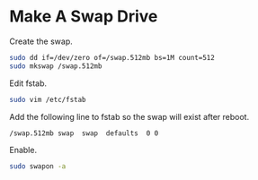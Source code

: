 Make A Swap Drive
=================

Create the swap.

```bash
sudo dd if=/dev/zero of=/swap.512mb bs=1M count=512
sudo mkswap /swap.512mb
```

Edit fstab.

```bash
sudo vim /etc/fstab
```

Add the following line to fstab so the swap will exist after reboot.

```
/swap.512mb swap  swap  defaults  0 0
```

Enable.

```bash
sudo swapon -a
```

[1]: https://www.digitalocean.com/community/articles/how-to-add-swap-on-ubuntu-12-04